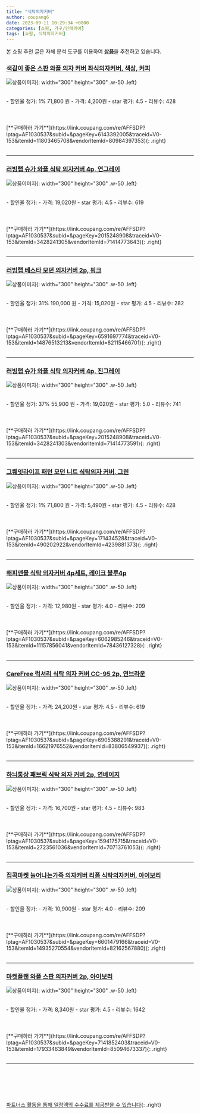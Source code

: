 ```yaml
---
title: "식탁의자커버"
author: coupang6
date: 2023-09-11 10:29:34 +0800
categories: [쇼핑, 가구/인테리어]
tags: [쇼핑, 식탁의자커버]
---
```


본 쇼핑 추천 글은 자체 분석 도구를 이용하여 [**상품**](https://link.coupang.com/a/bao1ui)을 추천하고 있습니다.

### [색감이 좋은 스판 와플 의자 커버 좌식의자커버, 색상, 커피](https://link.coupang.com/re/AFFSDP?lptag=AF1030537&subid=&pageKey=6143392005&traceid=V0-153&itemId=11803465708&vendorItemId=80984397353)

![상품이미지](https://thumbnail6.coupangcdn.com/thumbnails/remote/230x230ex/image/vendor_inventory/e312/37ed04c62512b23b2f8bde800c357b72b8844075eeb80c3ddd314eb44540.jpg){: width="300" height="300" .w-50 .left}


<br>
- 할인율 정가: 1%  71,800   원
- 가격: 4,200원
- star 평가: 4.5
- 리뷰수: 428
<br>
<br>
<br>
<br>
[**구매하러 가기**](https://link.coupang.com/re/AFFSDP?lptag=AF1030537&subid=&pageKey=6143392005&traceid=V0-153&itemId=11803465708&vendorItemId=80984397353){: .right}
<br>
<br>

---

### [러빙랩 슈가 와플 식탁 의자커버 4p, 연그레이](https://link.coupang.com/re/AFFSDP?lptag=AF1030537&subid=&pageKey=2015248908&traceid=V0-153&itemId=3428241305&vendorItemId=71414773643)

![상품이미지](https://thumbnail9.coupangcdn.com/thumbnails/remote/230x230ex/image/retail/images/2020/08/25/10/6/d7043848-cabd-4af3-8874-ddce6ff6ab81.jpg){: width="300" height="300" .w-50 .left}


<br>
- 할인율 정가: 
- 가격: 19,020원
- star 평가: 4.5
- 리뷰수: 619
<br>
<br>
<br>
<br>
[**구매하러 가기**](https://link.coupang.com/re/AFFSDP?lptag=AF1030537&subid=&pageKey=2015248908&traceid=V0-153&itemId=3428241305&vendorItemId=71414773643){: .right}
<br>
<br>

---

### [러빙랩 베스타 모던 의자커버 2p, 핑크](https://link.coupang.com/re/AFFSDP?lptag=AF1030537&subid=&pageKey=6591697774&traceid=V0-153&itemId=14876513213&vendorItemId=82115466701)

![상품이미지](https://thumbnail7.coupangcdn.com/thumbnails/remote/230x230ex/image/rs_quotation_api/gn5txscs/44df8a09e5d14d9b9f9b7408760eef81.jpg){: width="300" height="300" .w-50 .left}


<br>
- 할인율 정가: 31%  190,000   원
- 가격: 15,020원
- star 평가: 4.5
- 리뷰수: 282
<br>
<br>
<br>
<br>
[**구매하러 가기**](https://link.coupang.com/re/AFFSDP?lptag=AF1030537&subid=&pageKey=6591697774&traceid=V0-153&itemId=14876513213&vendorItemId=82115466701){: .right}
<br>
<br>

---

### [러빙랩 슈가 와플 식탁 의자커버 4p, 진그레이](https://link.coupang.com/re/AFFSDP?lptag=AF1030537&subid=&pageKey=2015248908&traceid=V0-153&itemId=3428241303&vendorItemId=71414773591)

![상품이미지](https://thumbnail10.coupangcdn.com/thumbnails/remote/230x230ex/image/retail/images/2020/08/25/10/1/3e0f2524-1ced-4f29-be61-8b9909287479.jpg){: width="300" height="300" .w-50 .left}


<br>
- 할인율 정가: 37%  55,900   원
- 가격: 19,020원
- star 평가: 5.0
- 리뷰수: 741
<br>
<br>
<br>
<br>
[**구매하러 가기**](https://link.coupang.com/re/AFFSDP?lptag=AF1030537&subid=&pageKey=2015248908&traceid=V0-153&itemId=3428241303&vendorItemId=71414773591){: .right}
<br>
<br>

---

### [그뤠잇라이프 패턴 모던 니트 식탁의자 커버, 그린](https://link.coupang.com/re/AFFSDP?lptag=AF1030537&subid=&pageKey=171434528&traceid=V0-153&itemId=490202922&vendorItemId=4239881373)

![상품이미지](https://thumbnail9.coupangcdn.com/thumbnails/remote/230x230ex/image/retail/images/2018/12/26/15/4/259bb145-1062-4796-9b32-4714d7d8f2b1.jpg){: width="300" height="300" .w-50 .left}


<br>
- 할인율 정가: 1%  71,800   원
- 가격: 5,490원
- star 평가: 4.5
- 리뷰수: 428
<br>
<br>
<br>
<br>
[**구매하러 가기**](https://link.coupang.com/re/AFFSDP?lptag=AF1030537&subid=&pageKey=171434528&traceid=V0-153&itemId=490202922&vendorItemId=4239881373){: .right}
<br>
<br>

---

### [해피앤몰 식탁 의자커버 4p세트, 레이크 블루4p](https://link.coupang.com/re/AFFSDP?lptag=AF1030537&subid=&pageKey=6062985246&traceid=V0-153&itemId=11157856041&vendorItemId=78436127328)

![상품이미지](https://thumbnail6.coupangcdn.com/thumbnails/remote/230x230ex/image/vendor_inventory/69b4/b9730e1076bc76784c28a3ef4f563ecff55d106543a56ad3396c5f95ab75.jpg){: width="300" height="300" .w-50 .left}


<br>
- 할인율 정가: 
- 가격: 12,980원
- star 평가: 4.0
- 리뷰수: 209
<br>
<br>
<br>
<br>
[**구매하러 가기**](https://link.coupang.com/re/AFFSDP?lptag=AF1030537&subid=&pageKey=6062985246&traceid=V0-153&itemId=11157856041&vendorItemId=78436127328){: .right}
<br>
<br>

---

### [CareFree 럭셔리 식탁 의자 커버 CC-95 2p, 연브라운](https://link.coupang.com/re/AFFSDP?lptag=AF1030537&subid=&pageKey=6905388291&traceid=V0-153&itemId=16621976552&vendorItemId=83806549937)

![상품이미지](https://thumbnail6.coupangcdn.com/thumbnails/remote/230x230ex/image/rs_quotation_api/rafdommq/15825fa3caa945df8fc07196b3737544.jpg){: width="300" height="300" .w-50 .left}


<br>
- 할인율 정가: 
- 가격: 24,200원
- star 평가: 4.5
- 리뷰수: 619
<br>
<br>
<br>
<br>
[**구매하러 가기**](https://link.coupang.com/re/AFFSDP?lptag=AF1030537&subid=&pageKey=6905388291&traceid=V0-153&itemId=16621976552&vendorItemId=83806549937){: .right}
<br>
<br>

---

### [하늬통상 패브릭 식탁 의자 커버 2p, 연베이지](https://link.coupang.com/re/AFFSDP?lptag=AF1030537&subid=&pageKey=1594175715&traceid=V0-153&itemId=2723561036&vendorItemId=70713761053)

![상품이미지](https://thumbnail7.coupangcdn.com/thumbnails/remote/230x230ex/image/retail/images/163460218722334-8887133d-ea8c-4cd4-be61-efe8f301e40a.jpg){: width="300" height="300" .w-50 .left}


<br>
- 할인율 정가: 
- 가격: 16,700원
- star 평가: 4.5
- 리뷰수: 983
<br>
<br>
<br>
<br>
[**구매하러 가기**](https://link.coupang.com/re/AFFSDP?lptag=AF1030537&subid=&pageKey=1594175715&traceid=V0-153&itemId=2723561036&vendorItemId=70713761053){: .right}
<br>
<br>

---

### [집콕마켓 늘어나는가죽 의자커버 리폼 식탁의자커버, 아이보리](https://link.coupang.com/re/AFFSDP?lptag=AF1030537&subid=&pageKey=6601479166&traceid=V0-153&itemId=14935270554&vendorItemId=82162567880)

![상품이미지](https://thumbnail10.coupangcdn.com/thumbnails/remote/230x230ex/image/vendor_inventory/0819/67c1242171b428ad6edb41791a3ae7b30c1b0fd11aaeb39279169a7df266.jpg){: width="300" height="300" .w-50 .left}


<br>
- 할인율 정가: 
- 가격: 10,900원
- star 평가: 4.0
- 리뷰수: 209
<br>
<br>
<br>
<br>
[**구매하러 가기**](https://link.coupang.com/re/AFFSDP?lptag=AF1030537&subid=&pageKey=6601479166&traceid=V0-153&itemId=14935270554&vendorItemId=82162567880){: .right}
<br>
<br>

---

### [마켓플랜 와플 스판 의자커버 2p, 아이보리](https://link.coupang.com/re/AFFSDP?lptag=AF1030537&subid=&pageKey=7141852403&traceid=V0-153&itemId=17933463849&vendorItemId=85094673337)

![상품이미지](https://thumbnail7.coupangcdn.com/thumbnails/remote/230x230ex/image/rs_quotation_api/atssokru/461b91c3b95346bfa1c697d1cc4a3968.jpg){: width="300" height="300" .w-50 .left}


<br>
- 할인율 정가: 
- 가격: 8,340원
- star 평가: 4.5
- 리뷰수: 1642
<br>
<br>
<br>
<br>
[**구매하러 가기**](https://link.coupang.com/re/AFFSDP?lptag=AF1030537&subid=&pageKey=7141852403&traceid=V0-153&itemId=17933463849&vendorItemId=85094673337){: .right}
<br>
<br>

---
<br><br><br><br><br> [파트너스 활동을 통해 일정액의 수수료를 제공받을 수 있습니다](https://link.coupang.com/a/bao1ui){: .right}